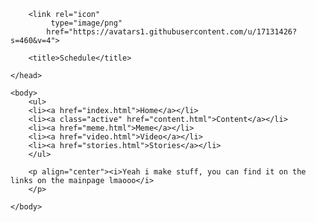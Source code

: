 <html>
	<head>
		<title>Nisse's</title>
		<link rel="stylesheet" type="text/css" href="mystyle.css">
		
		<link rel="icon" 
         	 type="image/png" 
          	href="https://avatars1.githubusercontent.com/u/17131426?s=460&v=4">
		
		<title>Schedule</title>
		
	</head>
	
	<body>
		<ul>
		<li><a href="index.html">Home</a></li>
		<li><a class="active" href="content.html">Content</a></li>
		<li><a href="meme.html">Meme</a></li>
		<li><a href="video.html">Video</a></li>
		<li><a href="stories.html">Stories</a></li>
		</ul>
		
		<p align="center"><i>Yeah i make stuff, you can find it on the links on the mainpage lmaooo</i>
		</p>
		
	</body>
	
</html>
